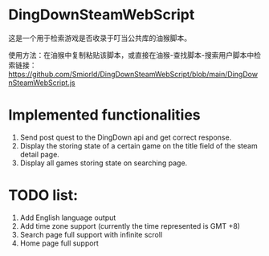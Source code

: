 # DingDownSteamWebScript

这是一个用于检索游戏是否收录于叮当公共库的油猴脚本。

使用方法：在油猴中复制粘贴该脚本，或直接在油猴-查找脚本-搜索用户脚本中检索链接：https://github.com/Smiorld/DingDownSteamWebScript/blob/main/DingDownSteamWebScript.js

# Implemented functionalities
1. Send post quest to the DingDown api and get correct response.
2. Display the storing state of a certain game on the title field of the steam detail page.
3. Display all games storing state on searching page.


# TODO list: 
1. Add English language output
2. Add time zone support (currently the time represented is GMT +8)
3. Search page full support with infinite scroll
4. Home page full support
